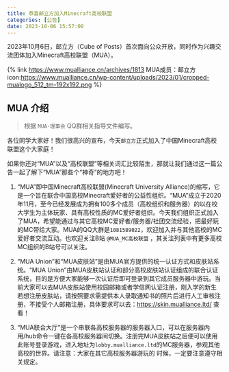 ```yaml
---
title: 恭喜邮立方加入Minecraft高校联盟
categories: [公告]
date: 2023-10-06 15:57:00
---
```


2023年10月6日，邮立方（Cube of Posts）首次面向公众开放，同时作为兴趣交流团体加入Minecraft高校联盟（MUA）。

{% link https://www.mualliance.cn/archives/1813 MUA成员：邮立方 icon:https://www.mualliance.cn/wp-content/uploads/2023/01/cropped-mualogo_512_tm-192x192.png %}

## MUA 介绍

> 根据 `MUA·理事会` QQ群相关指导文件编写。

各位同学大家好！我们很高兴的宣布，今天`邮立方`正式加入了中国Minecraft高校联盟这个大家庭！

如果你还对“MUA”以及“高校联盟”等相关词汇比较陌生，那就让我们通过这一篇公告一起了解下“MUA”那些个“神奇”的地方吧！

1. “MUA”即中国Minecraft高校联盟(Minecraft University Alliance)的缩写，它是一个旨在联合中国高校Minecraft爱好者的公益性组织。“MUA”成立于2020年11月，至今已经发展成为拥有100多个成员（高校组织和服务器）的以在校大学生为主体玩家、具有高校性质的MC爱好者组织。今天我们组织正式加入了MUA，希望能通过与其它高校MC爱好者/服务器/社团交流经验，把最好玩的MC带给大家。MUA的QQ大群是`1081589022`，欢迎加入并与其他高校的MC爱好者交流互动。也欢迎关注B站 `@MUA_MC高校联盟` ，其关注列表中有更多高校MC组织的B站号可以关注。

2. “MUA Union”和“MUA皮肤站”是由MUA官方提供的统一认证方式和皮肤站系统。“MUA Union”由MUA皮肤站认证和部分高校皮肤站认证组成的联合认证系统，目的是方便大家能够一次认证后即可登录到其它成员服务器中游玩。当前大家可以去MUA皮肤站使用校园邮箱或者学信网认证注册，刚入学的新生若想注册皮肤站，请按照要求需提供本人录取通知书的照片后进行人工审核注册，不接受个人邮箱注册，具体要求可以去：https://skin.mualliance.ltd/ 查看！

3. “MUA联合大厅”是一个串联各高校服务器的服务器入口，可以在服务器内用/hub命令一键在各高校服务器间切换。注册完MUA皮肤站之后便可以使用此账号登录游戏，进入地址为`lobby.mualliance.ltd`的MC服务器，参观其他高校的世界。请注意：大家在其它高校服务器游玩的
时候，一定要注意遵守相关规定。
